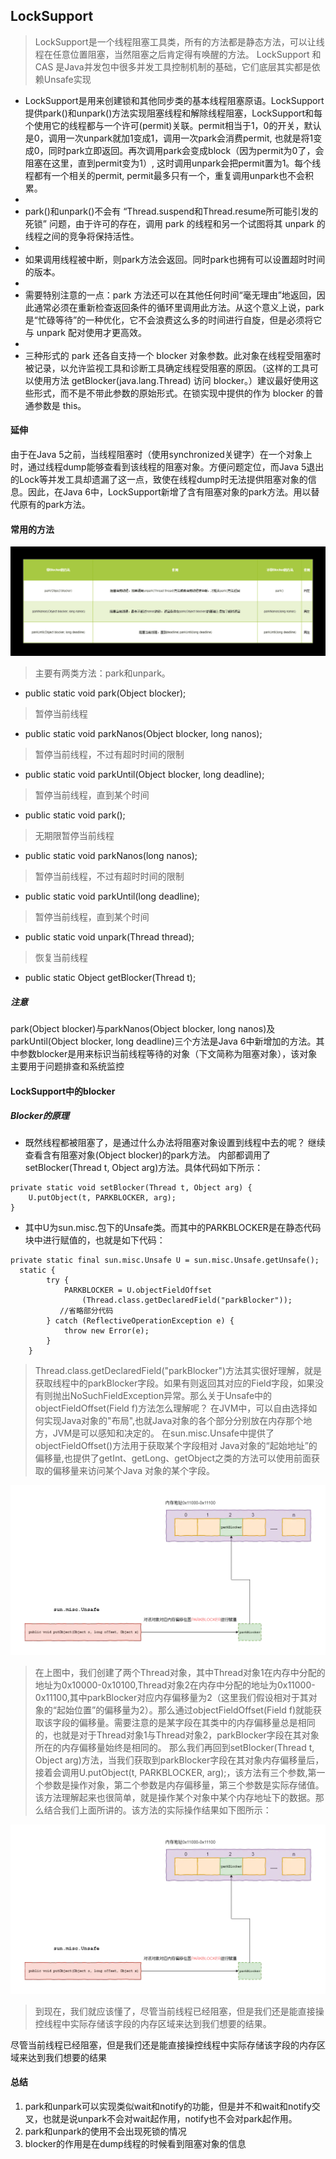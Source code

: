 ## LockSupport
> LockSupport是一个线程阻塞工具类，所有的方法都是静态方法，可以让线程在任意位置阻塞，当然阻塞之后肯定得有唤醒的方法。
> LockSupport 和 CAS 是Java并发包中很多并发工具控制机制的基础，它们底层其实都是依赖Unsafe实现

* LockSupport是用来创建锁和其他同步类的基本线程阻塞原语。LockSupport 提供park()和unpark()方法实现阻塞线程和解除线程阻塞，LockSupport和每个使用它的线程都与一个许可(permit)关联。permit相当于1，0的开关，默认是0，调用一次unpark就加1变成1，调用一次park会消费permit, 也就是将1变成0，同时park立即返回。再次调用park会变成block（因为permit为0了，会阻塞在这里，直到permit变为1）, 这时调用unpark会把permit置为1。每个线程都有一个相关的permit, permit最多只有一个，重复调用unpark也不会积累。
* 
* park()和unpark()不会有 “Thread.suspend和Thread.resume所可能引发的死锁” 问题，由于许可的存在，调用 park 的线程和另一个试图将其 unpark 的线程之间的竞争将保持活性。
* 
* 如果调用线程被中断，则park方法会返回。同时park也拥有可以设置超时时间的版本。
* 
* 需要特别注意的一点：park 方法还可以在其他任何时间“毫无理由”地返回，因此通常必须在重新检查返回条件的循环里调用此方法。从这个意义上说，park 是“忙碌等待”的一种优化，它不会浪费这么多的时间进行自旋，但是必须将它与 unpark 配对使用才更高效。
* 
* 三种形式的 park 还各自支持一个 blocker 对象参数。此对象在线程受阻塞时被记录，以允许监视工具和诊断工具确定线程受阻塞的原因。（这样的工具可以使用方法 getBlocker(java.lang.Thread) 访问 blocker。）建议最好使用这些形式，而不是不带此参数的原始形式。在锁实现中提供的作为 blocker 的普通参数是 this。

#### 延伸
由于在Java 5之前，当线程阻塞时（使用synchronized关键字）在一个对象上时，通过线程dump能够查看到该线程的阻塞对象。方便问题定位，而Java 5退出的Lock等并发工具却遗漏了这一点，致使在线程dump时无法提供阻塞对象的信息。因此，在Java 6中，LockSupport新增了含有阻塞对象的park方法。用以替代原有的park方法。

#### 常用的方法
![multithreading-locksupport方法.jpg](../resource/multithreading/multithreading-locksupport方法.jpg)
> 主要有两类方法：park和unpark。
* public static void park(Object blocker);
> 暂停当前线程

* public static void parkNanos(Object blocker, long nanos); 
> 暂停当前线程，不过有超时时间的限制

* public static void parkUntil(Object blocker, long deadline); 
> 暂停当前线程，直到某个时间

* public static void park(); 
> 无期限暂停当前线程

* public static void parkNanos(long nanos); 
> 暂停当前线程，不过有超时时间的限制

* public static void parkUntil(long deadline); 
> 暂停当前线程，直到某个时间

* public static void unpark(Thread thread); 
> 恢复当前线程

* public static Object getBlocker(Thread t);

##### 注意
park(Object blocker)与parkNanos(Object blocker, long nanos)及parkUntil(Object blocker, long deadline)三个方法是Java 6中新增加的方法。其中参数blocker是用来标识当前线程等待的对象（下文简称为阻塞对象），该对象主要用于问题排查和系统监控

#### LockSupport中的blocker
##### Blocker的原理
* 既然线程都被阻塞了，是通过什么办法将阻塞对象设置到线程中去的呢？ 继续查看含有阻塞对象(Object blocker)的park方法。 内部都调用了setBlocker(Thread t, Object arg)方法。具体代码如下所示：
```shell
private static void setBlocker(Thread t, Object arg) {
    U.putObject(t, PARKBLOCKER, arg);
}
```
* 其中U为sun.misc.包下的Unsafe类。而其中的PARKBLOCKER是在静态代码块中进行赋值的，也就是如下代码：
```shell
private static final sun.misc.Unsafe U = sun.misc.Unsafe.getUnsafe();
  static {
        try {
            PARKBLOCKER = U.objectFieldOffset
                (Thread.class.getDeclaredField("parkBlocker"));
		   //省略部分代码
        } catch (ReflectiveOperationException e) {
            throw new Error(e);
        }
    }
```
> Thread.class.getDeclaredField("parkBlocker")方法其实很好理解，就是获取线程中的parkBlocker字段。如果有则返回其对应的Field字段，如果没有则抛出NoSuchFieldException异常。那么关于Unsafe中的objectFieldOffset(Field f)方法怎么理解呢？
在JVM中，可以自由选择如何实现Java对象的"布局",也就Java对象的各个部分分别放在内存那个地方，JVM是可以感知和决定的。 在sun.misc.Unsafe中提供了objectFieldOffset()方法用于获取某个字段相对 Java对象的“起始地址”的偏移量,也提供了getInt、getLong、getObject之类的方法可以使用前面获取的偏移量来访问某个Java 对象的某个字段。

![multithreading-locksupportparkblock理解示例图一.png](../resource/multithreading/multithreading-locksupportparkblock理解示例图一.png)
> 在上图中，我们创建了两个Thread对象，其中Thread对象1在内存中分配的地址为0x10000-0x10100,Thread对象2在内存中分配的地址为0x11000-0x11100,其中parkBlocker对应内存偏移量为2（这里我们假设相对于其对象的“起始位置”的偏移量为2）。那么通过objectFieldOffset(Field f)就能获取该字段的偏移量。需要注意的是某字段在其类中的内存偏移量总是相同的，也就是对于Thread对象1与Thread对象2，parkBlocker字段在其对象所在的内存偏移量始终是相同的。
那么我们再回到setBlocker(Thread t, Object arg)方法，当我们获取到parkBlocker字段在其对象内存偏移量后，
接着会调用U.putObject(t, PARKBLOCKER, arg);，该方法有三个参数,第一个参数是操作对象，第二个参数是内存偏移量，第三个参数是实际存储值。该方法理解起来也很简单，就是操作某个对象中某个内存地址下的数据。那么结合我们上面所讲的。该方法的实际操作结果如下图所示：

![multithreading-locksupportparkblock理解示例图二.png](../resource/multithreading/multithreading-locksupportparkblock理解示例图一.png)
> 到现在，我们就应该懂了，尽管当前线程已经阻塞，但是我们还是能直接操控线程中实际存储该字段的内存区域来达到我们想要的结果。

尽管当前线程已经阻塞，但是我们还是能直接操控线程中实际存储该字段的内存区域来达到我们想要的结果
    
#### 总结
1. park和unpark可以实现类似wait和notify的功能，但是并不和wait和notify交叉，也就是说unpark不会对wait起作用，notify也不会对park起作用。
2. park和unpark的使用不会出现死锁的情况
3. blocker的作用是在dump线程的时候看到阻塞对象的信息

